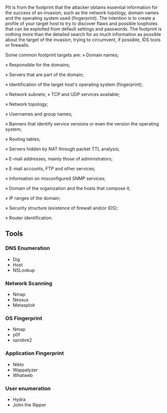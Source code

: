 PIt is from the footprint that the attacker obtains essential information for the success of an invasion, such as the network topology, domain names and the operating system used (fingerprint). The intention is to create a profile of your target host to try to discover flaws and possible loopholes that can be exploited from default settings and passwords. The footprint is nothing more than the detailed search for as much information as possible about the target of the invasion, trying to circumvent, if possible, IDS tools or firewalls.

Some common footprint targets are:
» Domain names;

» Responsible for the domains;

» Servers that are part of the domain;

» Identification of the target host's operating system (fingerprint);

» Network subnets; » TCP and UDP services available;

» Network topology;

» Usernames and group names;

» Banners that identify service versions or even the version the operating system;

» Routing tables;

» Servers hidden by NAT through packet TTL analysis;

» E-mail addresses, mainly those of administrators;

» E-mail accounts, FTP and other services;

» Information on misconfigured SNMP services;

» Domain of the organization and the hosts that compose it;

» IP ranges of the domain;

» Security structure (existence of firewall and/or IDS);

» Router identification.

## Tools
### DNS Enumeration
- Dig
- Host
- NSLookup

### Network Scanning
- Nmap
- Nessus
- Metasploit

### OS Fingerprint
- Nmap
- p0f
- xprobre2

### Application Fingerprint
- Nikto
- Wappalyzer
- Whatweb

### User enumeration
- Hydra
- John the Ripper